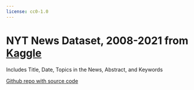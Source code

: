 ```yaml
---
license: cc0-1.0
---
```

# NYT News Dataset, 2008-2021 from [Kaggle](https://www.kaggle.com/datasets/brendanmiles/nyt-news-dataset-20082021)
Includes Title, Date, Topics in the News, Abstract, and Keywords

[Github repo with source code](https://github.com/jaimebw/nyt_hugginface)